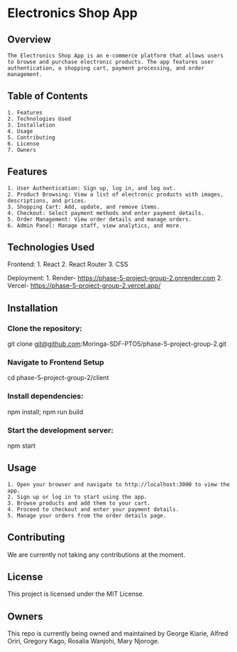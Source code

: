 # Electronics Shop App

## Overview
    The Electronics Shop App is an e-commerce platform that allows users to browse and purchase electronic products. The app features user authentication, a shopping cart, payment processing, and order management.

## Table of Contents
    1. Features
    2. Technologies Used
    3. Installation
    4. Usage
    5. Contributing
    6. License
    7. Owners

## Features
    1. User Authentication: Sign up, log in, and log out.
    2. Product Browsing: View a list of electronic products with images, descriptions, and prices.
    3. Shopping Cart: Add, update, and remove items.
    4. Checkout: Select payment methods and enter payment details.
    5. Order Management: View order details and manage orders.
    6. Admin Panel: Manage staff, view analytics, and more.

## Technologies Used
Frontend:
    1. React
    2. React Router
    3. CSS

Deployment:
    1. Render- https://phase-5-project-group-2.onrender.com
    2. Vercel- https://phase-5-project-group-2.vercel.app/

## Installation
### Clone the repository:

git clone git@github.com:Moringa-SDF-PTO5/phase-5-project-group-2.git

### Navigate to Frontend Setup
cd phase-5-project-group-2/client

### Install dependencies:
npm install; npm run build

### Start the development server:
npm start

## Usage
    1. Open your browser and navigate to http://localhost:3000 to view the app.
    2. Sign up or log in to start using the app.
    3. Browse products and add them to your cart.
    4. Proceed to checkout and enter your payment details.
    5. Manage your orders from the order details page.

## Contributing
We are currently not taking any contributions at the moment.

## License
This project is licensed under the MIT License.

## Owners
This repo is currently being owned and maintained by George Kiarie, Alfred Oriri, Gregory Kago, Rosalia Wanjohi, Mary Njoroge.
